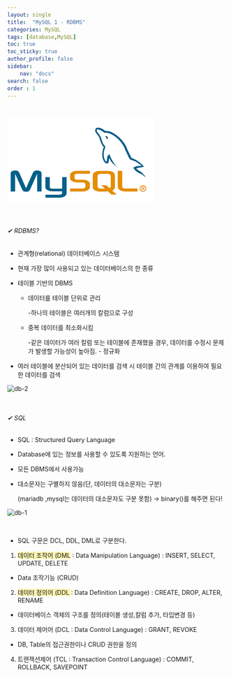 ```yaml
---
layout: single
title:  "MySQL 1 - RDBMS"
categories: MySQL
tags: [database,MySQL]
toc: true
toc_sticky: true
author_profile: false
sidebar:
    nav: "docs"
search: false
order : 1
---
```


<br>

![image-20220322031630012](../../../images/db/image-20220322031630012.png)

<br>

###### ✔ RDBMS?

- 관계형(relational) 데이터베이스 시스템

- 현재 가장 많이 사용되고 있는 데이터베이스의 한 종류

- 테이블 기반의 DBMS

  - 데이터를 테이블 단위로 관리

    -하나의 테이블은 여러개의 칼럼으로 구성

  - 중복 데이터를 최소화시킴

    -같은 데이터가 여러 칼럼 또는 테이블에 존재했을 경우, 데이터를 수정시 문제가 발생할 가능성이 높아짐. - 정규화

- 여러 테이블에 분산되어 있는 데이터를 검색 시 테이블 간의 관계를 이용하여 필요한 데이터를 검색

![db-2](../../images/db/2022-03-16-db-start/db-2.png)

<br>

###### ✔ SQL

- SQL : Structured Query Language

- Database에 있는 정보를 사용할 수 있도록 지원하는 언어.

- 모든 DBMS에서 사용가능

- 대소문자는 구별하지 않음(단, 데이터의 대소문자는 구분) 

  (mariadb ,mysql는 데이터의 대소문자도 구분 못함) -> binary()를 해주면 된다!

![db-1](../../images/db/2022-03-16-db-start/db-1.png)

<br>

- SQL 구문은 DCL, DDL, DML로 구분한다.

1.  <span style ="background-color:#fff5b1">데이터 조작어 (DML</span> : Data Manipulation Language) : INSERT, SELECT, UPDATE, DELETE
   - Data 조작기능 (CRUD)
2.  <span style ="background-color:#fff5b1">데이터 정의어 (DDL </span>: Data Definition Language) : CREATE, DROP, ALTER, RENAME
   - 데이터베이스 객체의 구조를 정의(테이블 생성,칼럼 추가, 타입변경 등)
3.  데이터 제어어 (DCL :  Data Control Language) : GRANT, REVOKE
   - DB, Table의 접근권한이나 CRUD 권한을 정의
4.  트랜젝션제어 (TCL : Transaction Control Language) : COMMIT, ROLLBACK, SAVEPOINT

   
